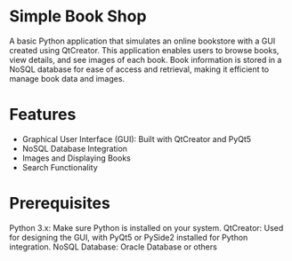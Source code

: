 # Simple Book Shop
A basic Python application that simulates an online bookstore with a GUI created using QtCreator. This application enables users to browse books, view details, and see images of each book. Book information is stored in a NoSQL database for ease of access and retrieval, making it efficient to manage book data and images.

# Features
- Graphical User Interface (GUI): Built with QtCreator and PyQt5
- NoSQL Database Integration
- Images and Displaying Books
- Search Functionality

# Prerequisites
Python 3.x: Make sure Python is installed on your system.
QtCreator: Used for designing the GUI, with PyQt5 or PySide2 installed for Python integration.
NoSQL Database: Oracle Database or others 
